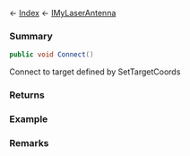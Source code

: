 ← [Index](Api-Index) ← [IMyLaserAntenna](Sandbox.ModAPI.Ingame.IMyLaserAntenna)

### Summary

```csharp
public void Connect()
```

Connect to target defined by SetTargetCoords

### Returns

### Example

### Remarks


